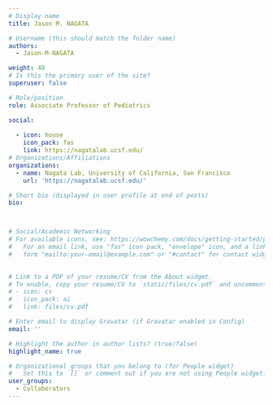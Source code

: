 ```yaml
---
# Display name
title: Jason M. NAGATA

# Username (this should match the folder name)
authors:
  - Jason-M-NAGATA

weight: 40
# Is this the primary user of the site?
superuser: false

# Role/position
role: Associate Professor of Pediatrics

social:
 
  - icon: house
    icon_pack: fas
    link: https://nagatalab.ucsf.edu/
# Organizations/Affiliations
organizations:
  - name: Nagata Lab, University of California, San Francisco
    url: 'https://nagatalab.ucsf.edu/'

# Short bio (displayed in user profile at end of posts)
bio: 



# Social/Academic Networking
# For available icons, see: https://wowchemy.com/docs/getting-started/page-builder/#icons
#   For an email link, use "fas" icon pack, "envelope" icon, and a link in the
#   form "mailto:your-email@example.com" or "#contact" for contact widget.

    
# Link to a PDF of your resume/CV from the About widget.
# To enable, copy your resume/CV to `static/files/cv.pdf` and uncomment the lines below.
# - icon: cv
#   icon_pack: ai
#   link: files/cv.pdf

# Enter email to display Gravatar (if Gravatar enabled in Config)
email: ''

# Highlight the author in author lists? (true/false)
highlight_name: true

# Organizational groups that you belong to (for People widget)
#   Set this to `[]` or comment out if you are not using People widget.
user_groups:
  - Collaborators
---
```


